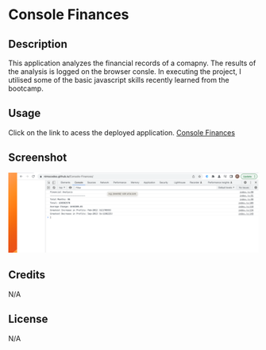 # Console Finances

##  Description

This application analyzes the financial records of a comapny. The results of the analysis is logged on the browser consle. In executing the project, I utilised some of the basic javascript skills recently learned from the bootcamp. 

## Usage

Click on the link to acess the deployed application.
[Console Finances](https://nimscodes.github.io/Console-Finances/)

## Screenshot

![application_image](assets/images/console_finances_image.png)

## Credits

N/A

## License

N/A